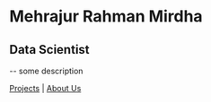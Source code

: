 # Mehrajur Rahman Mirdha

## Data Scientist
-- some description

[Projects](/Example.md) | [About Us](/Example.md)
